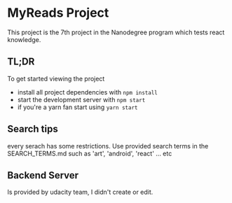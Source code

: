 # MyReads Project

This project is the 7th project in the Nanodegree program which tests react knowledge.

## TL;DR

To get started viewing the project

* install all project dependencies with `npm install`
* start the development server with `npm start`
* if you're a yarn fan start using `yarn start`

## Search tips
every serach has some restrictions. Use provided search terms in the SEARCH_TERMS.md such as 'art', 'android', 'react' ... etc

## Backend Server
Is provided by udacity team, I didn't create or edit.
